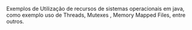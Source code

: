 Exemplos de Utilização de recursos de sistemas operacionais em java, como exemplo uso de Threads, Mutexes , Memory Mapped Files,
entre outros.
